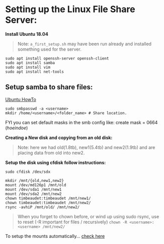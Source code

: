 # Setting up the Linux File Share Server:

**Install Ubuntu 18.04**  
> Note: `a_first_setup.sh` may have been run already and installed something used for the server.

```
sudo apt install openssh-server openssh-client
sudo apt install samba
sudo apt install vim
sudo apt install net-tools
```

## Setup samba to share files:
[Ubuntu HowTo](https://help.ubuntu.com/community/How%20to%20Create%20a%20Network%20Share%20Via%20Samba%20Via%20CLI%20%28Command-line%20interface/Linux%20Terminal%29%20-%20Uncomplicated%2C%20Simple%20and%20Brief%20Way%21)

```
sudo smbpasswd -a <username>
mkdir /home/<username>/<folder_name> # Share location.
```

FYI you can set default masks in the smb config like: create mask = 0664 (_hoeindoe_)

**Creating a New disk and copying from an old disk:**  
> Note: here we had old(1.8tb), new1(5.4tb) and new2(1.9tb) and are placing data from old into new2.

**Setup the disk using cfdisk follow instructions:**
```
sudo cfdisk /dev/sdx

mkdir /mnt/{old,new1,new2}
mount /dev/md126p1 /mnt/old
mount /dev/sda1 /mnt/new1
mount /dev/sda2 /mnt/new2
chown timbeaudet:timbeaudet /mnt/new1/
chown timbeaudet:timbeaudet /mnt/new2/
rsync -avhiP /mnt/old/ /mnt/new2/
```

> When you forget to chown before, or wind up using sudo rsync, use to reset (-R important for files / recursively)
`chown -R <username>:<username> /mnt/new2/`

To setup the mounts automatically...
[check here](https://askubuntu.com/questions/164926/how-to-make-partitions-mount-at-startup/165462#165462)

